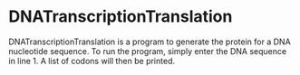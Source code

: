 # DNATranscriptionTranslation
DNATranscriptionTranslation is a program to generate the protein for a DNA nucleotide sequence. To run the program, simply enter the DNA sequence in line 1. A list of codons will then be printed. 
